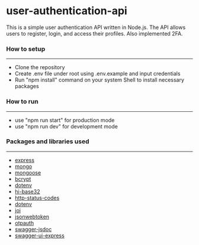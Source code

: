 # user-authentication-api
This is a simple user authentication API written in Node.js. 
The API allows users to register, login, and access their profiles.
Also implemented 2FA.

### How to setup
- --
* Clone the repository
* Create .env file under root using .env.example and input credentials
* Run "npm install" command on your system Shell to install necessary packages

### How to run
- --
* use "npm run start" for production mode
* use "npm run dev" for development mode

### Packages and libraries used
- --
* [express](https://expressjs.com)
* [mongo](https://www.mongodb.com)
* [mongoose](https://mongoosejs.com)
* [bcrypt](https://www.npmjs.com/package/bcrypt)
* [dotenv](https://www.npmjs.com/package/dotenv)
* [hi-base32](https://www.npmjs.com/package/hi-base32)
* [http-status-codes](https://www.npmjs.com/package/http-status-codes)
* [dotenv](https://www.npmjs.com/package/dotenv)
* [joi](https://www.npmjs.com/package/joi)
* [jsonwebtoken](https://www.npmjs.com/package/jsonwebtoken)
* [otpauth](https://www.npmjs.com/package/otpauth)
* [swagger-jsdoc](https://www.npmjs.com/package/swagger-jsdoc)
* [swagger-ui-express](https://www.npmjs.com/package/swagger-ui-express)
